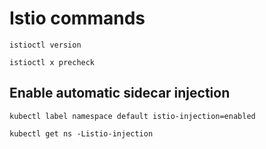 # Istio commands

```
istioctl version
```

```
istioctl x precheck
```

## Enable automatic sidecar injection

```
kubectl label namespace default istio-injection=enabled
```
```
kubectl get ns -Listio-injection
```
